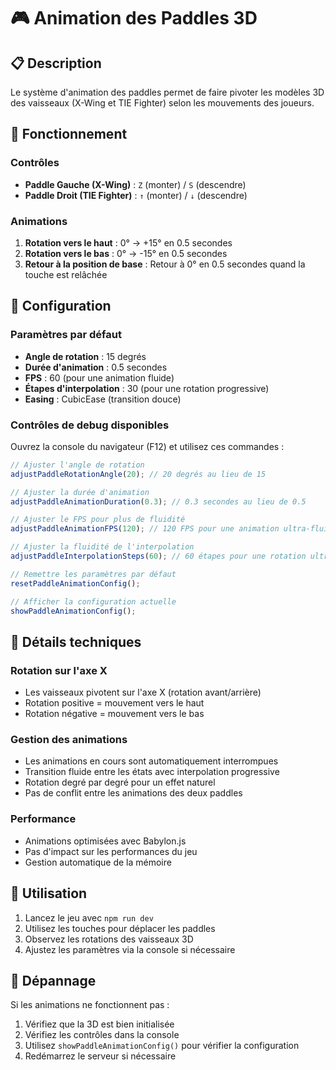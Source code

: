 # 🎮 Animation des Paddles 3D

## 📋 Description

Le système d'animation des paddles permet de faire pivoter les modèles 3D des vaisseaux (X-Wing et TIE Fighter) selon les mouvements des joueurs.

## 🎯 Fonctionnement

### Contrôles
- **Paddle Gauche (X-Wing)** : `Z` (monter) / `S` (descendre)
- **Paddle Droit (TIE Fighter)** : `↑` (monter) / `↓` (descendre)

### Animations
1. **Rotation vers le haut** : 0° → +15° en 0.5 secondes
2. **Rotation vers le bas** : 0° → -15° en 0.5 secondes  
3. **Retour à la position de base** : Retour à 0° en 0.5 secondes quand la touche est relâchée

## 🔧 Configuration

### Paramètres par défaut
- **Angle de rotation** : 15 degrés
- **Durée d'animation** : 0.5 secondes
- **FPS** : 60 (pour une animation fluide)
- **Étapes d'interpolation** : 30 (pour une rotation progressive)
- **Easing** : CubicEase (transition douce)

### Contrôles de debug disponibles

Ouvrez la console du navigateur (F12) et utilisez ces commandes :

```javascript
// Ajuster l'angle de rotation
adjustPaddleRotationAngle(20); // 20 degrés au lieu de 15

// Ajuster la durée d'animation
adjustPaddleAnimationDuration(0.3); // 0.3 secondes au lieu de 0.5

// Ajuster le FPS pour plus de fluidité
adjustPaddleAnimationFPS(120); // 120 FPS pour une animation ultra-fluide

// Ajuster la fluidité de l'interpolation
adjustPaddleInterpolationSteps(60); // 60 étapes pour une rotation ultra-progressive

// Remettre les paramètres par défaut
resetPaddleAnimationConfig();

// Afficher la configuration actuelle
showPaddleAnimationConfig();
```

## 🎨 Détails techniques

### Rotation sur l'axe X
- Les vaisseaux pivotent sur l'axe X (rotation avant/arrière)
- Rotation positive = mouvement vers le haut
- Rotation négative = mouvement vers le bas

### Gestion des animations
- Les animations en cours sont automatiquement interrompues
- Transition fluide entre les états avec interpolation progressive
- Rotation degré par degré pour un effet naturel
- Pas de conflit entre les animations des deux paddles

### Performance
- Animations optimisées avec Babylon.js
- Pas d'impact sur les performances du jeu
- Gestion automatique de la mémoire

## 🚀 Utilisation

1. Lancez le jeu avec `npm run dev`
2. Utilisez les touches pour déplacer les paddles
3. Observez les rotations des vaisseaux 3D
4. Ajustez les paramètres via la console si nécessaire

## 🐛 Dépannage

Si les animations ne fonctionnent pas :
1. Vérifiez que la 3D est bien initialisée
2. Vérifiez les contrôles dans la console
3. Utilisez `showPaddleAnimationConfig()` pour vérifier la configuration
4. Redémarrez le serveur si nécessaire 